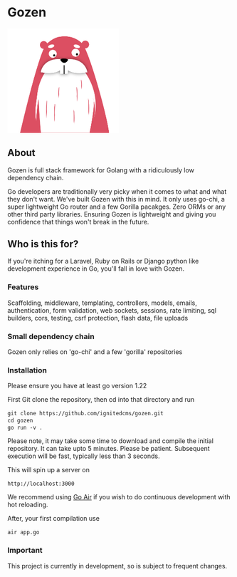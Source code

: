 # Gozen

<img src="https://github.com/ignitedcms/gozen/blob/main/resources/images/goph.svg" width="250">

## About
Gozen is full stack framework for Golang with a ridiculously low dependency chain.

Go developers are traditionally very picky when it comes to what and what 
they don't want. We've built Gozen with this in mind. It only uses go-chi,
a super lightweight Go router and a few Gorilla pacakges. 
Zero ORMs or any other third party libraries. Ensuring Gozen
is lightweight and giving you confidence that things won't break in the future.

## Who is this for?
If you're itching for a Laravel, Ruby on Rails or Django python like development
experience in Go, you'll fall in love with Gozen.

### Features
Scaffolding, middleware, templating, controllers, models, emails,
authentication, form validation, web sockets, sessions, rate limiting,
sql builders, cors, testing, csrf protection, flash data, file uploads

### Small dependency chain
Gozen only relies on 'go-chi' and a few 'gorilla' repositories

### Installation
Please ensure you have at least go version 1.22

First Git clone the repository, then cd into that directory and run

```
git clone https://github.com/ignitedcms/gozen.git
cd gozen
go run -v .
```

Please note, it may take some time to download and compile the initial repository.
It can take upto 5 minutes. Please be patient. Subsequent execution will be fast,
typically less than 3 seconds.

This will spin up a server on

```
http://localhost:3000
```

We recommend using [Go Air](https://github.com/air-verse/air) if you wish to do continuous development with hot reloading.

After, your first compilation use

```
air app.go
```

### Important
This project is currently in development, so is subject to frequent changes.
